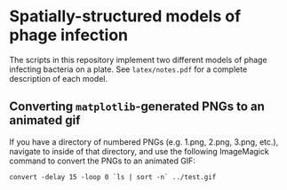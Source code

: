 # Spatially-structured models of phage infection

The scripts in this repository implement two different models of phage infecting bacteria on a plate. See `latex/notes.pdf` for a complete description of each model.

## Converting `matplotlib`-generated PNGs to an animated gif

If you have a directory of numbered PNGs (e.g. 1.png, 2.png, 3.png, etc.), navigate to inside of that directory, and use the following ImageMagick command to convert the PNGs to an animated GIF:

```
convert -delay 15 -loop 0 `ls | sort -n` ../test.gif
```
